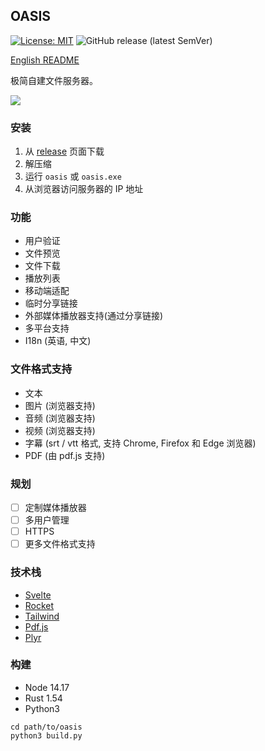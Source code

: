 ## OASIS

[![License: MIT](https://img.shields.io/badge/License-MIT-yellow.svg)](https://github.com/machengim/oasis/blob/master/LICENSE-MIT) ![GitHub release (latest SemVer)](https://img.shields.io/github/v/release/machengim/oasis)

[English README](https://github.com/machengim/oasis/blob/main/README.md)

极简自建文件服务器。

![](https://github.com/machengim/oasis/blob/dev/doc/Oasis_demo.jpg?raw=true)

### 安装

1. 从 [release](https://github.com/machengim/oasis/releases) 页面下载
2. 解压缩
3. 运行 `oasis` 或 `oasis.exe`
4. 从浏览器访问服务器的 IP 地址

### 功能

- 用户验证
- 文件预览
- 文件下载
- 播放列表
- 移动端适配
- 临时分享链接
- 外部媒体播放器支持(通过分享链接)
- 多平台支持
- I18n (英语, 中文)

### 文件格式支持

- 文本
- 图片 (浏览器支持)
- 音频 (浏览器支持)
- 视频 (浏览器支持)
- 字幕 (srt / vtt 格式, 支持 Chrome, Firefox 和 Edge 浏览器)
- PDF (由 pdf.js 支持)

### 规划

- [ ] 定制媒体播放器
- [ ] 多用户管理
- [ ] HTTPS
- [ ] 更多文件格式支持

### 技术栈

- [Svelte](https://svelte.dev)
- [Rocket](https://rocket.rs)
- [Tailwind](https://tailwindcss.com)
- [Pdf.js](https://mozilla.github.io/pdf.js)
- [Plyr](https://plyr.io)

### 构建

- Node 14.17
- Rust 1.54
- Python3

```
cd path/to/oasis
python3 build.py
```
